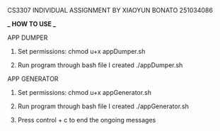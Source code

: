 CS3307 INDIVIDUAL ASSIGNMENT BY XIAOYUN BONATO 251034086

**_ HOW TO USE _**

APP DUMPER

1. Set permissions:
   chmod u+x appDumper.sh

2. Run program through bash file I created
   ./appDumper.sh

APP GENERATOR

1. Set permissions:
   chmod u+x appGenerator.sh

2. Run program through bash file I created
   ./appGenerator.sh

3. Press control + c to end the ongoing messages
